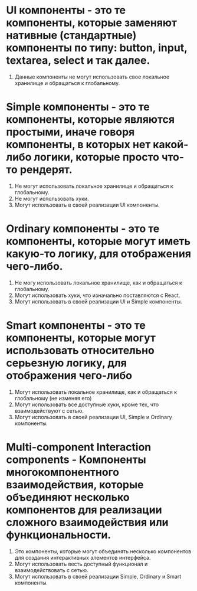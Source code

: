# UI компоненты - это те компоненты, которые заменяют нативные (стандартные) компоненты по типу: button, input, textarea, select и так далее.

1. Данные компоненты не могут использовать свое локальное хранилище и обращаться к глобальному.

# Simple компоненты - это те компоненты, которые являются простыми, иначе говоря компоненты, в которых нет какой-либо логики, которые просто что-то рендерят.

1. Не могут использовать локальное хранилище и обращаться к глобальному.
2. Не могут использовать хуки.
3. Могут использовать в своей реализации UI компоненты.

# Ordinary компоненты - это те компоненты, которые могут иметь какую-то логику, для отображения чего-либо.

1. Не могу использовать локальное хранилище, как и обращаться к глобальному.
2. Могут использовать хуки, что изначально поставляются с React.
3. Могут использовать в своей реализации UI и Simple компоненты.

# Smart компоненты - это те компоненты, которые могут использовать относительно серьезную логику, для отображения чего-либо

1. Могут использовать локальное хранилище, как и обращаться к глобальному (не изменяя его)
2. Могут использовать все доступные хуки, кроме тех, что взаимодействуют с сетью.
3. Могут использовать в своей реализации UI, Simple и Ordinary компоненты.

# Multi-component Interaction components - Компоненты многокомпонентного взаимодействия, которые объединяют несколько компонентов для реализации сложного взаимодействия или функциональности.
1. Это компоненты, которые могут объединять несколько компонентов для создания интерактивных элементов интерфейса.
2. Могут использовать весть доступный функционал и взаимодействовать с сетью.
3. Могут использовать в своей реализации Simple, Ordinary и Smart компоненты.